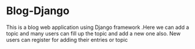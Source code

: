 # Blog-Django
This is a blog web application using Django framework .Here we can add a topic and many users can fill up the topic and add a new one also. New users can register for adding their entries or topic
